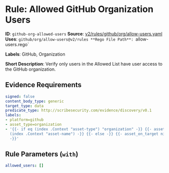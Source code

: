 # Rule: Allowed GitHub Organization Users

**ID**: `github-org-allowed-users`
**Source**: [v2/rules/github/org/allow-users.yaml](https://github.com/scribe-public/sample-policies/v2/rules/github/org/allow-users.yaml)
**Uses**: `github/org/allow-users@v2/rules
**Rego File Path**: `allow-users.rego`

**Labels**: GitHub, Organization

**Short Description**: Verify only users in the Allowed List have user access to the GitHub organization.

## Evidence Requirements

```yaml
signed: false
content_body_type: generic
target_type: data
predicate_type: http://scribesecurity.com/evidence/discovery/v0.1
labels:
- platform=github
- asset_type=organization
- '{{- if eq (index .Context "asset-type") "organization" -}} {{- asset_on_target
  (index .Context "asset-name") -}} {{- else -}} {{- asset_on_target nil -}} {{- end
  -}}'
```
## Rule Parameters (`with`)

```yaml
allowed_users: []
```
